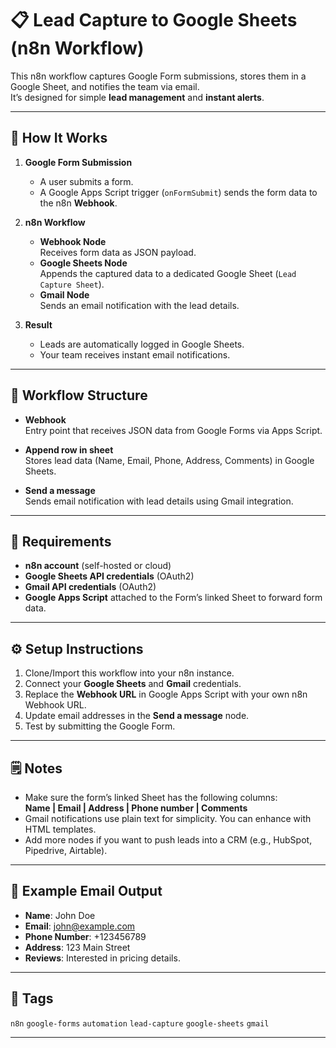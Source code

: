 # 📋 Lead Capture to Google Sheets (n8n Workflow)

This n8n workflow captures Google Form submissions, stores them in a Google Sheet, and notifies the team via email.  
It’s designed for simple **lead management** and **instant alerts**.

---

## 🚀 How It Works

1. **Google Form Submission**  
   - A user submits a form.  
   - A Google Apps Script trigger (`onFormSubmit`) sends the form data to the n8n **Webhook**.

2. **n8n Workflow**  
   - **Webhook Node**  
     Receives form data as JSON payload.  
   - **Google Sheets Node**  
     Appends the captured data to a dedicated Google Sheet (`Lead Capture Sheet`).  
   - **Gmail Node**  
     Sends an email notification with the lead details.

3. **Result**  
   - Leads are automatically logged in Google Sheets.  
   - Your team receives instant email notifications.

---

## 📂 Workflow Structure
- **Webhook**  
  Entry point that receives JSON data from Google Forms via Apps Script.  

- **Append row in sheet**  
  Stores lead data (Name, Email, Phone, Address, Comments) in Google Sheets.  

- **Send a message**  
  Sends email notification with lead details using Gmail integration.  

---

## 📝 Requirements

- **n8n account** (self-hosted or cloud)  
- **Google Sheets API credentials** (OAuth2)  
- **Gmail API credentials** (OAuth2)  
- **Google Apps Script** attached to the Form’s linked Sheet to forward form data.  

---

## ⚙️ Setup Instructions

1. Clone/Import this workflow into your n8n instance.  
2. Connect your **Google Sheets** and **Gmail** credentials.  
3. Replace the **Webhook URL** in Google Apps Script with your own n8n Webhook URL.  
4. Update email addresses in the **Send a message** node.  
5. Test by submitting the Google Form.

---

## 🗒️ Notes

- Make sure the form’s linked Sheet has the following columns:  
  **Name | Email | Address | Phone number | Comments**  
- Gmail notifications use plain text for simplicity. You can enhance with HTML templates.  
- Add more nodes if you want to push leads into a CRM (e.g., HubSpot, Pipedrive, Airtable).  

---

## 📌 Example Email Output

- **Name**: John Doe
- **Email**: john@example.com
- **Phone Number**: +123456789
- **Address**: 123 Main Street
- **Reviews**: Interested in pricing details.

---

## 🔖 Tags

`n8n` `google-forms` `automation` `lead-capture` `google-sheets` `gmail`

---
